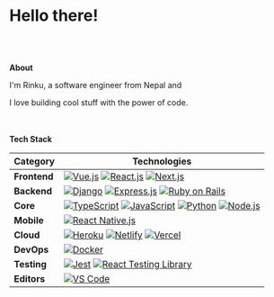 <h1>Hello there!</h1>   

<br/>
<br/>


   
<b>About</b>
    <p>      

I'm Rinku, a software engineer from Nepal and

I love building cool stuff with the power of code.

</p>
  
<br/>
<br/>
<b>Tech Stack</b>
  <p>

| **Category** | **Technologies** |
| - | - |
**Frontend** | [![Vue.js](https://img.shields.io/static/v1?label=&message=Vue.js&color=4FC08D&logo=vuedotjs&logoColor=FFFFFF)](https://vuejs.org/) [![React.js](https://img.shields.io/static/v1?label=&message=React&color=61DAFB&logo=react&logoColor=FFFFFF)](https://reactjs.org/) [![Next.js](https://img.shields.io/static/v1?label=&message=Next.js&color=black&logo=next.js&logoColor=FFFFFF)](https://nextjs.com/) 
**Backend** | [![Django](https://img.shields.io/static/v1?label=&message=Django&color=green&logo=django&logoColor=FFFFFF)](https://djangoproject.com/) [![Express.js](https://img.shields.io/static/v1?label=&message=Express.js&color=black&logo=express&logoColor=FFFFFF)](https://expressjs.com/) [![Ruby on Rails](https://img.shields.io/static/v1?label=&message=Ruby%20on%20Rails&color=red&logo=ruby&logoColor=FFFFFF)](https://rubyonrails.org/)
**Core** | [![TypeScript](https://img.shields.io/static/v1?label=&message=TypeScript&color=3178C6&logo=typescript&logoColor=FFFFFF)](https://www.typescriptlang.org/) [![JavaScript](https://img.shields.io/static/v1?label=&message=JavaScript&color=F7DF1E&logo=javascript&logoColor=FFFFFF)](https://www.javascript.com/) [![Python](https://img.shields.io/static/v1?label=&message=Python&color=3C78A9&logo=python&logoColor=FFFFFF)](https://www.python.org/) [![Node.js](https://img.shields.io/static/v1?label=&message=Node.js&color=339933&logo=nodedotjs&logoColor=FFFFFF)](https://nodejs.org/)
**Mobile** | [![React Native.js](https://img.shields.io/static/v1?label=&message=React%20Native&color=blue&logo=reactnativedotjs&logoColor=FFFFFF)](https://reactnative.dev/)
**Cloud** | [![Heroku](https://img.shields.io/static/v1?label=&message=Heroku&color=430098&logo=heroku&logoColor=FFFFFF)](https://heroku.com/) [![Netlify](https://img.shields.io/static/v1?label=&message=Netlify&color=00C7B7&logo=netlify&logoColor=FFFFFF)](https://netlify.com/) [![Vercel](https://img.shields.io/static/v1?label=&message=Vercel&color=black&logo=vercel&logoColor=FFFFFF)](https://vercel.com/)
**DevOps** | [![Docker](https://img.shields.io/static/v1?label=&message=Docker&color=2496ED&logo=docker&logoColor=FFFFFF)](https://docker.com/)
**Testing** | [![Jest](https://img.shields.io/static/v1?label=&message=Jest&color=C21325&logo=jest&logoColor=FFFFFF)](https://jestjs.io/) [![React Testing Library](https://img.shields.io/static/v1?label=&message=React%20testing%20library&color=black&logo=react&logoColor=FFFFFF)](https://testing-library.com/)
**Editors** | [![VS Code](https://img.shields.io/static/v1?label=&message=VS%20Code&color=9013FE&logo=visualstudiocode&logoColor=FFFFFF)](https://code.visualstudio.com/)
      
</p>
